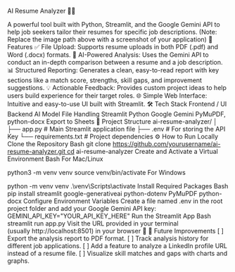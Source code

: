 AI Resume Analyzer 🧑‍💼

A powerful tool built with Python, Streamlit, and the Google Gemini API to help job seekers tailor their resumes for specific job descriptions.
(Note: Replace the image path above with a screenshot of your application)
🚀 Features ✅ File Upload: Supports resume uploads in both PDF (.pdf) and Word (.docx) formats.
🤖 AI-Powered Analysis: Uses the Gemini API to conduct an in-depth comparison between a resume and a job description.
📊 Structured Reporting: Generates a clean, easy-to-read report with key sections like a match score, strengths, skill gaps, and improvement suggestions.
💡 Actionable Feedback: Provides custom project ideas to help users build experience for their target roles.
🌐 Simple Web Interface: Intuitive and easy-to-use UI built with Streamlit.
🛠️ Tech Stack Frontend / UI Backend AI Model File Handling Streamlit Python Google Gemini PyMuPDF, python-docx
Export to Sheets 📁 Project Structure ai-resume-analyzer/ │ ├── app.py # Main Streamlit application file ├── .env # For storing the API Key └── requirements.txt # Project dependencies ⚙️ How to Run Locally Clone the Repository
Bash
git clone https://github.com/yourusername/ai-resume-analyzer.git cd ai-resume-analyzer Create and Activate a Virtual Environment
Bash
For Mac/Linux

python3 -m venv venv source venv/bin/activate
For Windows

python -m venv venv .\venv\Scripts\activate Install Required Packages
Bash
pip install streamlit google-generativeai python-dotenv PyMuPDF python-docx Configure Environment Variables Create a file named .env in the root project folder and add your Google Gemini API key:
GEMINI_API_KEY="YOUR_API_KEY_HERE" Run the Streamlit App
Bash
streamlit run app.py Visit the URL provided in your terminal (usually http://localhost:8501) in your browser 🚀
🧠 Future Improvements [ ] Export the analysis report to PDF format.
[ ] Track analysis history for different job applications.
[ ] Add a feature to analyze a LinkedIn profile URL instead of a resume file.
[ ] Visualize skill matches and gaps with charts and graphs.
